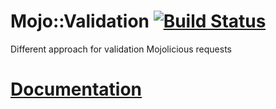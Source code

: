 # Mojo::Validation [![Build Status](https://travis-ci.org/crlcu/mojo-validation.svg?branch=master)](https://travis-ci.org/crlcu/mojo-validation)
Different approach for validation Mojolicious requests

# [Documentation](https://metacpan.org/pod/Mojo::Validation)
